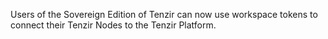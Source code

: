 Users of the Sovereign Edition of Tenzir can now use
workspace tokens to connect their Tenzir Nodes to the
Tenzir Platform.

